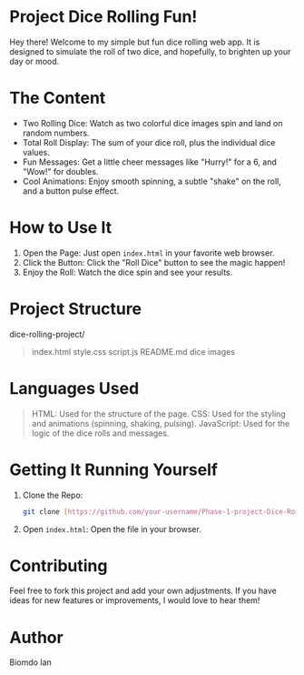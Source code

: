 # Project Dice Rolling Fun!

Hey there! Welcome to my simple but fun dice rolling web app. It is designed to simulate the roll of two dice, and hopefully, to brighten up your day or mood.

# The Content

* Two Rolling Dice: Watch as two colorful dice images spin and land on random numbers.
* Total Roll Display: The sum of your dice roll, plus the individual dice values.
* Fun Messages: Get a little cheer  messages like "Hurry!" for a 6, and "Wow!" for doubles.
* Cool Animations: Enjoy smooth spinning, a subtle "shake" on the roll, and a button pulse effect.

# How to Use It

1.  Open the Page: Just open `index.html` in your favorite web browser.
2.  Click the Button: Click the "Roll Dice" button to see the magic happen!
3.  Enjoy the Roll: Watch the dice spin and see your results.

# Project Structure

dice-rolling-project/
> index.html
> style.css
> script.js
> README.md
> dice images

# Languages Used

> HTML: Used for the structure of the page.
> CSS: Used for the styling and animations (spinning, shaking, pulsing).
> JavaScript: Used for the logic of the dice rolls and messages.

# Getting It Running Yourself

1.  Clone the Repo:
    ```bash
    git clone [https://github.com/your-username/Phase-1-project-Dice-Rolling.git](https://github.com/your-username/Phase-1-project-Dice-Rolling.git)
    ```
2.  Open `index.html`: Open the file in your browser.

# Contributing

Feel free to fork this project and add your own adjustments. If you have ideas for new features or improvements, I would love to hear them!

# Author

Biomdo Ian
